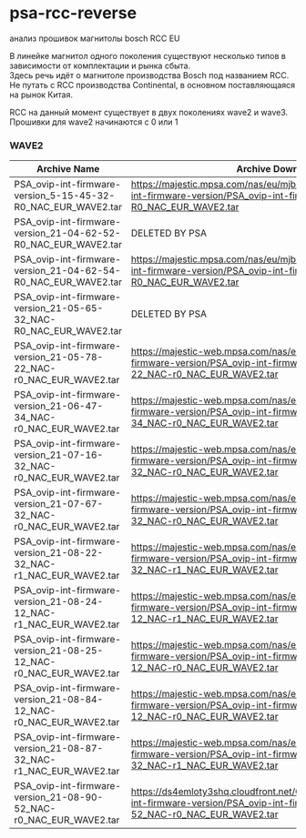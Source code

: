 # psa-rcc-reverse
анализ прошивок магнитолы bosch RCC EU
  
В линейке магнитол одного поколения существуют несколько типов в зависимости от комплектации и рынка сбыта.  
Здесь речь идёт о магнитоле производства Bosch под названием RCC. Не путать с RCC производства Continental, в основном поставляющаяся на рынок Китая.  
  
RCC на данный момент существует в двух поколениях wave2 и wave3.  
Прошивки для wave2 начинаются с  0 или 1  
  
### WAVE2

| Archive Name | Archive Download link |
| - | - |
| PSA_ovip-int-firmware-version_5-15-45-32-R0_NAC_EUR_WAVE2.tar | https://majestic.mpsa.com/nas/eu/mjb00/NAC_EU/CONTINENTAL/ovip-int-firmware-version/PSA_ovip-int-firmware-version_5-15-45-32-R0_NAC_EUR_WAVE2.tar |
| PSA_ovip-int-firmware-version_21-04-62-52-R0_NAC_EUR_WAVE2.tar | DELETED BY PSA |
| PSA_ovip-int-firmware-version_21-04-62-54-R0_NAC_EUR_WAVE2.tar | https://majestic.mpsa.com/nas/eu/mjb00/NAC_EU/CONTINENTAL/ovip-int-firmware-version/PSA_ovip-int-firmware-version_21-04-62-54-R0_NAC_EUR_WAVE2.tar |
| PSA_ovip-int-firmware-version_21-05-65-32_NAC-R0_NAC_EUR_WAVE2.tar | DELETED BY PSA |
| PSA_ovip-int-firmware-version_21-05-78-22_NAC-r0_NAC_EUR_WAVE2.tar | https://majestic-web.mpsa.com/nas/eu/mjb00/NAC_EU/ovip-int-firmware-version/PSA_ovip-int-firmware-version_21-05-78-22_NAC-r0_NAC_EUR_WAVE2.tar |
| PSA_ovip-int-firmware-version_21-06-47-34_NAC-r0_NAC_EUR_WAVE2.tar | https://majestic-web.mpsa.com/nas/eu/mjb00/NAC_EU/ovip-int-firmware-version/PSA_ovip-int-firmware-version_21-06-47-34_NAC-r0_NAC_EUR_WAVE2.tar |
| PSA_ovip-int-firmware-version_21-07-16-32_NAC-r0_NAC_EUR_WAVE2.tar | https://majestic-web.mpsa.com/nas/eu/mjb00/NAC_EU/ovip-int-firmware-version/PSA_ovip-int-firmware-version_21-07-16-32_NAC-r0_NAC_EUR_WAVE2.tar |
| PSA_ovip-int-firmware-version_21-07-67-32_NAC-r0_NAC_EUR_WAVE2.tar | https://majestic-web.mpsa.com/nas/eu/mjb00/NAC_EU/ovip-int-firmware-version/PSA_ovip-int-firmware-version_21-07-67-32_NAC-r0_NAC_EUR_WAVE2.tar |
| PSA_ovip-int-firmware-version_21-08-22-32_NAC-r1_NAC_EUR_WAVE2.tar | https://majestic-web.mpsa.com/nas/eu/mjb00/NAC_EU/ovip-int-firmware-version/PSA_ovip-int-firmware-version_21-08-22-32_NAC-r1_NAC_EUR_WAVE2.tar |
| PSA_ovip-int-firmware-version_21-08-24-12_NAC-r1_NAC_EUR_WAVE2.tar | https://majestic-web.mpsa.com/nas/eu/mjb00/NAC_EU/ovip-int-firmware-version/PSA_ovip-int-firmware-version_21-08-24-12_NAC-r1_NAC_EUR_WAVE2.tar |
| PSA_ovip-int-firmware-version_21-08-25-12_NAC-r0_NAC_EUR_WAVE2.tar | https://majestic-web.mpsa.com/nas/eu/mjb00/NAC_EU/ovip-int-firmware-version/PSA_ovip-int-firmware-version_21-08-25-12_NAC-r0_NAC_EUR_WAVE2.tar |
| PSA_ovip-int-firmware-version_21-08-84-12_NAC-r0_NAC_EUR_WAVE2.tar | https://majestic-web.mpsa.com/nas/eu/mjb00/NAC_EU/ovip-int-firmware-version/PSA_ovip-int-firmware-version_21-08-84-12_NAC-r0_NAC_EUR_WAVE2.tar |
| PSA_ovip-int-firmware-version_21-08-87-32_NAC-r1_NAC_EUR_WAVE2.tar | https://majestic-web.mpsa.com/nas/eu/mjb00/NAC_EU/ovip-int-firmware-version/PSA_ovip-int-firmware-version_21-08-87-32_NAC-r1_NAC_EUR_WAVE2.tar |
| PSA_ovip-int-firmware-version_21-08-90-52_NAC-r0_NAC_EUR_WAVE2.tar | https://ds4emloty3shq.cloudfront.net/CONTINENTAL/NAC_EU/ovip-int-firmware-version/PSA_ovip-int-firmware-version_21-08-90-52_NAC-r0_NAC_EUR_WAVE2.tar |
